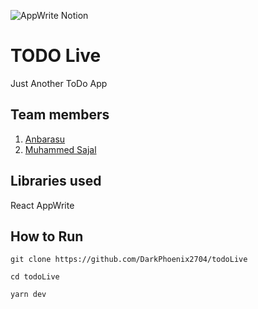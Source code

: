 ![AppWrite Notion](https://github.com/TH-Activities/saturday-hack-night-template/assets/64391274/a2cc61ac-e96d-43bb-b578-d2a2a58588fc)


# TODO Live
Just Another ToDo App
## Team members
1. [Anbarasu](https://github.com/DarkPhoenix2704)
2. [Muhammed Sajal](https://github.com/MUHAMMEDSAJAL)
## Libraries used
React
AppWrite
## How to Run
```
git clone https://github.com/DarkPhoenix2704/todoLive
```
```
cd todoLive
```
```
yarn dev
```
